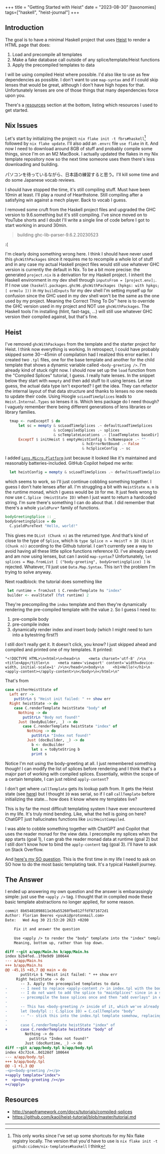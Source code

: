 +++
title = "Getting Started with Heist"
date = "2023-08-30"
[taxonomies]
tags=["haskell", "heist-journal"]
+++

## Introduction

The goal is to have a minimal Haskell project that uses [Heist](http://snapframework.com/docs/tutorials/heist) to render a HTML page that does:

1. Load and precompile all templates
2. Make a fake database call outside of any splice/template/Heist functions
3. Apply the precompiled templates to data

I will be using compiled Heist where possible. I'd also like to use as few dependencies as possible. I don't want to use `map-syntax` and if I could skip lenses that would be great, although I don't have high hopes for that. Unfortunately lenses are one of those things that many dependencies force upon you.

There's a [resources](#resources) section at the bottom, listing which resources I used to get started.

## Nix Issues

Let's start by initializing the project: `nix flake init -t fbrs#haskell`[^1] followed by `nix flake update`. I'll also add an `.envrc` file `use flake` in it. And now I need to download around 8GB of stuff and probably compile some things, since I'm on an M2 MacBook. I actually updated the flakes in my Nix template repository now so the next time someone uses them there's less downloading and building.

パソコンを待っているながら、日本語の練習すると思う。I'll kill some time and do some Japanese vocab reviews.

I should have stopped the time, it's still compiling stuff. Must have been 10min at least. I'll play a round of Hearthstone. Still compiling after a satisfying win against a mech player. Back to vocab I guess.

I removed some cruft from the Haskell project files and upgraded the GHC version to 9.6.something but it's still compiling. I've since moved on to YouTube shorts and I doubt I'll write a single line of code before I got to start working in around 30min.

> building ghc-lib-parser-9.6.2.20230523

:(

I'm clearly doing something wrong here. I think I should have never used this `ghcWithPackages` since it requires me to recompile a whole lot of stuff and in any case my actual Haskell project files would still use whatever GHC version is currently the default in Nix. To be a bit more precise: the generated `project.nix` is a derivation for my Haskell project. I inherit the Haskell environment in my dev shell through `inputsFrom = [project.env];`. If I now use `(haskell.packages.ghc96.ghcWithPackages (hpkgs: with hpkgs; [ ormolu ]))` in my `buildInputs` for my dev shell I'm setting myself up for confusion since the GHC used in my dev shell won't be the same as the one used by my project. Meaning the Correct Thing To Do™ here is to override the GHC version used in my project and NOT use `ghcWithPackages`. The Haskell tools I'm installing (hlint, fast-tags, ...) will still use whatever GHC version their compiled against, but that's fine.

## Heist

I've removed `ghcWithPackages` from the template and the starter project for Heist. I think now everything is working. In retrospect, I could have probably skipped some 30--45min of compilation had I realized this error earlier.
I created two `.tpl` files, one for the base template and another for the child template that shows a dynamic variable called `<body-greeting />`. I'm already kind of stuck right now. I should now set up the `load` function from the "Compiled Splices" tutorial, I guess. I really hate lenses. In the snippet below they start with `mempty` and then add stuff to it using lenses. Let me guess, the actual data type isn't exported? I get the idea. They can refactor the internal layout of that data structure and thanks to lenses no one needs to update their code. Using Hoogle `scLoadTimeSplices` leads to `Heist.Internal.Types` so lenses it is. Which lens package do I need though? I vaguely remember there being different generations of lens libraries or library families.

```haskell
  tmap <- runExceptT $ do
      let sc = mempty & scLoadTimeSplices .~ defaultLoadTimeSplices
                      & scCompiledSplices .~ splices
                      & scTemplateLocations .~ [loadTemplates baseDir]
      ExceptT $ initHeist $ emptyHeistConfig & hcNamespace .~ ""
                                   & hcErrorNotBound .~ False
                                   & hcSpliceConfig .~ sc
```

I added [`Lens.Micro.Platform`](https://hackage.haskell.org/package/microlens-platform-0.4.3.3) just because it looked like it's maintained and reasonably batteries-included. GitHub Copilot helped me write:

```haskell
  let heistConfig = mempty & scLoadTimeSplices .~ defaultLoadTimeSplices
```

which seems to work, so I'll just continue cobbling something together. I guess I don't hate lenses after all. I'm struggling a bit with `HeistState m`. `m` is the runtime monad, which I guess would be `IO` for me. It just feels wrong to now use `C.Splice (HeistState IO)` when I just want to return a hardcoded string. I'm sure there's something I can do about that. I did remember that there's a whole `yieldPure*` family of functions.

```haskell
bodyGreetingSplice :: _
bodyGreetingSplice = do
  C.yieldPureText "Hello, world!"
```

This gives me `DList (Chunk n)` as the returned type. And that's kind of close to the type of `Splice`, which is `type Splice n = HeistT n IO (DList (Chunk n))` according to the Github tutorial. I can't currently see a way to avoid having all these little splice functions reference IO. I've already caved and am now using lenses, but can I avoid `map-syntax`? Unfortunately, `let splices = Map.fromList [ ("body-greeting", bodyGreetingSplice) ]` is rejected. Whatever, I'll just use `Data.Map.Syntax`. This isn't the problem I'm trying to solve anyway.

Next roadblock: the tutorial does something like

```haskell
 let runtime = fromJust $ C.renderTemplate hs "index"
 builder <- evalStateT (fst runtime) 2
```

They're precompiling the `index` template and then they're dynamically rendering the pre-compiled template with the value `2`. So I guess I need to:
1. pre-compile body
2. pre-compile index
3. dynamically render index and insert body (which I might need to turn into a bytestring first?)

I still don't really get it. It doesn't click, you know? I just skipped ahead and compiled and printed one of my templates. It printed:
```text
"<!DOCTYPE HTML>\n<html>\n<head>\n    <meta charset='utf-8' />\n    <title>App</title>\n    <meta name='viewport' content='width=device-width, initial-scale=1' />\n</head>\n<body>\n    <h1>Hello!</h1>\n    <apply-content></apply-content>\n</body>\n</html>\n"
```

That's from

```haskell
case eitherHeistState of
  Left err ->
    putStrLn $ "Heist init failed: " ++ show err
  Right heistState -> do
    case C.renderTemplate heistState "body" of
      Nothing -> do
        putStrLn "Body not found!"
      Just (bodyBuilder, _) -> do
        case C.renderTemplate heistState "index" of
          Nothing -> do
            putStrLn "Index not found!"
          Just (docBuilder, _) -> do
            b <- docBuilder
            let s = toByteString b
            print s
```

Notice I'm not using the body-greeting at all. I just remembered something though! I can modify the list of splices before rendering and I think that's a major part of working with compiled splices. Essentially, within the scope of a certain template, I can just rebind `apply-content`?

I don't get where `callTemplate` gets its lookup path from. It gets the Heist state (see [here](https://hackage.haskell.org/package/heist-1.1.1.1/docs/src/Heist.Compiled.Internal.html#callTemplate)) but I thought `IO` was serial, so if I call `callTemplate` before initializing the state... how does it know where my templates live?

This is by far the most difficult templating system I have ever encountered in my life. It's truly mind bending. Like, what the hell is going on here? ChatGPT just hallucinates functions like `initHeistCompiled`.

I was able to cobble something together with ChatGPT and Copilot that uses the reader monad for the view data. I precompile my splices when the app starts (goal 1), I can grab the reader monad data at runtime (goal 2) but I still don't know how to bind the `apply-content` tag (goal 3). I'll have to ask on Stack Overflow.

And [here's my SO question](https://stackoverflow.com/questions/77008209/how-to-stick-a-compiled-splice-into-a-tag-using-compiled-heist). This is the first time in my life I need to ask on SO how to do the most basic templating task. It's a typical Haskell journey.

## The Answer

I ended up answering my own question and the answer is embarassingly simple: just use the `<apply />` tag. I thought that in compiled mode these basic template abstractions no longer applied, for some reason.

```diff
commit 8b65481098811e36a55260fbe812ffdf871672d1
Author: Florian Beeres <yuuki@protonmail.com>
Date:   Wed Aug 30 21:53:20 2023 +0200

    Fix it and answer the question
    
    Use <apply /> to render the "body" template into the "index" template.
    Meaning, bottom up, rather than top down.

diff --git a/app/Main.hs b/app/Main.hs
index b2b4fed..1f0e9d9 100644
--- a/app/Main.hs
+++ b/app/Main.hs
@@ -45,15 +45,7 @@ main = do
       putStrLn $ "Heist init failed: " ++ show err
     Right heistState -> do
       -- 3. Apply the precompiled templates to data
-      -- I need to replace <apply-content /> in index.tpl with the body-greeting splice, but I don't know how.
-      -- I do not want to add the splice to "mainSplices" since in a server environment I would like to
-      -- precompile the base splices once and then "add overlays" in each route handler
-
-      -- This has <body-greeting /> inside of it, which we've already compiled and handled through "mainSplices"
-      let (bodyTpl :: C.Splice IO) = C.callTemplate "body"
-      -- ^-- stick this into the index.tpl template somehow, replacing the <apply-content /> tag
-
-      case C.renderTemplate heistState "index" of
+      case C.renderTemplate heistState "body" of
         Nothing -> do
           putStrLn "Index not found!"
         Just (docRuntime, _) -> do
diff --git a/app/body.tpl b/app/body.tpl
index 43c72c4..0d128df 100644
--- a/app/body.tpl
+++ b/app/body.tpl
@@ -1 +1,3 @@
-<p><body-greeting /></p>
+<apply template="index">
+  <p><body-greeting /></p>
+</apply>
```

## Resources

- http://snapframework.com/docs/tutorials/compiled-splices
- https://github.com/kaol/heist-tutorial/blob/master/tutorial.md

------------
[^1]: This only works since I've set up some shortcuts for my Nix flake registry locally. The version that you'd have to use is `nix flake init -t github:cidem/nix-templates#haskell` I think

